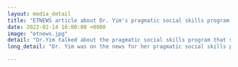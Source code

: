 ```yaml
---
layout: media_detail
title: "ETNEWS article about Dr. Yim's pragmatic social skills program."
date: 2022-02-14 16:00:00 +0900
image: "etnews.jpg"
detail: "Dr.Yim talked about the pragmatic social skills program that she developed with Crewdy." 
long_detail: "Dr. Yim was on the news for her pragmatic social skills program."

---
```


